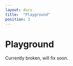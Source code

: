 ```yaml
---
layout: docs
title:  "Playground"
position: 3
---
```


# Playground

Currently broken, will fix soon.

<div id="uritemplate-playground" />
<script>URITEMPLATE_PLAYGROUND=true</script>
